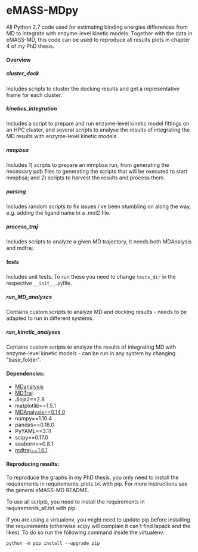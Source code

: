 # eMASS-MDpy
All Python 2.7 code used for estimating binding energies differences from MD to integrate with enzyme-level kinetic models.
Together with the data in eMASS-MD, this code can be used to reproduce all results plots in chapter 4 of my PhD thesis. 

#### Overview

##### cluster_dock
Includes scripts to cluster the docking results and get a representative frame for each cluster.

##### kinetics_integration
Includes a script to prepare and run enzyme-level kinetic model fittings on an HPC cluster, and several scripts to analyse the results of integrating the MD results with enzyme-level kinetic models. 

##### mmpbsa
Includes 1) scripts to prepare an mmpbsa run, from generating the necessary pdb files to generating the scripts that will be executed to start mmpbsa; and 2) scripts to harvest the results and process them.

##### parsing
Includes random scripts to fix issues i've been stumbling on along the way, e.g. adding the ligand name in a .mol2 file.

##### process_traj
Includes scripts to analyze a given MD trajectory, it needs both MDAnalysis and mdtraj.

##### tests
Includes unit tests. To run these you need to change `tests_dir` in the respective `__init__.py`file.


##### run_MD_analyses
Contains custom scripts to analyze MD and docking results - needs to be adapted to run in different systems.

##### run_kinetic_analyses
Contains custom scripts to analyze the results of integrating MD with enzyme-level kinetic models - can be run in any system by changing "base_folder".


#### Dependencies:
 - [MDanalysis](http://www.mdanalysis.org/)
 - [MDTraj](http://mdtraj.org/1.6.2/)
 - Jinja2==2.8
 - matplotlib==1.5.1
 - [MDAnalysis==0.14.0](http://www.mdanalysis.org/)
 - numpy==1.10.4
 - pandas==0.18.0
 - PyYAML==3.11
 - scipy==0.17.0
 - seaborn==0.8.1
 - [mdtraj==1.6.1](http://mdtraj.org/1.6.2/)


#### Reproducing results:

To reproduce the graphs in my PhD thesis, you only need to install the requirements in requirements_plots.txt with pip.
For more instructions see the general eMASS-MD README.

To use all scripts, you need to install the requirements in requirements_all.txt with pip.

If you are using a virtualenv, you might need to update pip before installing the requirements (otherwise scipy will complain it can't find lapack and the likes). To do so run the following command inside the virtualenv:

`python -m pip install --upgrade pip`


